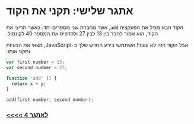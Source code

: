 # &#x202b; אתגר שלישי: תקני את הקוד

&#x202b;
הקוד הבא מכיל את הפונקציה `add`, אשר מחברת שני מספרים יחד. כאשר תריצי את הקוד, הוא אמור לחבר בין 13 לבין 27 ולהדפיס את המספר 40 לקונסול.

&#x202b;
אבל הקוד הזה לא עובד! השתמשי בידע החדש שלך ב-JavaScript, מצאי את הבעיות ותקני אותו:

```js
var first number = 13;
var second number = 27;

function 'add' () {
  return x + y;
}

add(first number, second number);
```

### &#x202b; [לאתגר 4 >>>>](https://github.com/node-girls/beginners-javascript-hebrew/blob/master/challenge04.md)
